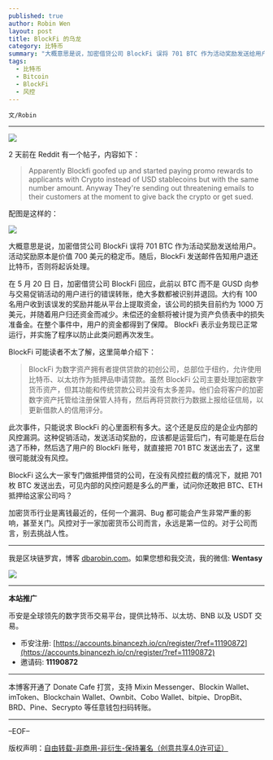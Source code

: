 ```yaml
---
published: true
author: Robin Wen
layout: post
title: BlockFi 的乌龙
category: 比特币
summary: "大概意思是说，加密借贷公司 BlockFi 误将 701 BTC 作为活动奖励发送给用户。活动奖励原本是价值 700 美元的稳定币。随后，BlockFi 发送邮件告知用户退还比特币，否则将起诉处理。BlockFi 这么大一家专门做抵押借贷的公司，在没有风控拦截的情况下，就把 701 枚 BTC 发送出去，可见内部的风控问题是多么的严重，试问你还敢把 BTC、ETH 抵押给这家公司吗？加密货币行业是离钱最近的，任何一个漏洞、Bug 都可能会产生非常严重的影响，甚至关门。风控对于一家加密货币公司而言，永远是第一位的。对于公司而言，别去挑战人性。"
tags:
  - 比特币
  - Bitcoin
  - BlockFi
  - 风控
---
```


`文/Robin`

***

![](https://cdn.dbarobin.com/kqu9eu9.png)

2 天前在 Reddit 有一个帖子，内容如下：

> Apparently Blockfi goofed up and started paying promo rewards to applicants with Crypto instead of USD stablecoins but with the same number amount. Anyway They're sending out threatening emails to their customers at the moment to give back the crypto or get sued.

配图是这样的：

![](https://cdn.dbarobin.com/b1zfmgl.jpeg)

大概意思是说，加密借贷公司 BlockFi 误将 701 BTC 作为活动奖励发送给用户。活动奖励原本是价值 700 美元的稳定币。随后，BlockFi 发送邮件告知用户退还比特币，否则将起诉处理。

在 5 月 20 日 日，加密借贷公司 BlockFi 回应，此前以 BTC 而不是 GUSD 向参与交易促销活动的用户进行的错误转账，绝大多数都被识别并退回。大约有 100 名用户收到该误发的奖励并能从平台上提取资金，该公司的损失目前约为 1000 万美元，并随着用户归还资金而减少。未偿还的金额将被计提为资产负债表中的损失准备金。在整个事件中，用户的资金都得到了保障。 BlockFi 表示业务现已正常运行，并实施了程序以防止此类问题再次发生。

BlockFi 可能读者不太了解，这里简单介绍下：

> BlockFi 为数字资产拥有者提供贷款的初创公司，总部位于纽约，允许使用比特币、以太坊作为抵押品申请贷款。虽然 BlockFi 公司主要处理加密数字货币资产，但其功能和传统贷款公司并没有太多差异。他们会将客户的加密数字资产托管给注册保管人持有，然后再将贷款行为数据上报给征信局，以更新借款人的信用评分。

此次事件，只能说求 BlockFi 的心里面积有多大。这个还是反应的是企业内部的风控漏洞。这种促销活动，发送活动奖励的，应该都是运营后门，有可能是在后台选了币种，然后选了用户的 BlockFi 账号，就直接把 701 BTC 发送出去了，这里很可能就没有风控。

BlockFi 这么大一家专门做抵押借贷的公司，在没有风控拦截的情况下，就把 701 枚 BTC 发送出去，可见内部的风控问题是多么的严重，试问你还敢把 BTC、ETH 抵押给这家公司吗？

加密货币行业是离钱最近的，任何一个漏洞、Bug 都可能会产生非常严重的影响，甚至关门。风控对于一家加密货币公司而言，永远是第一位的。对于公司而言，别去挑战人性。

***

我是区块链罗宾，博客 [dbarobin.com](https://dbarobin.com/)。如果您想和我交流，我的微信: **Wentasy**

![](https://cdn.dbarobin.com/v4yywe2.png)

***

**本站推广**

币安是全球领先的数字货币交易平台，提供比特币、以太坊、BNB 以及 USDT 交易。

* 币安注册: [https://accounts.binancezh.io/cn/register/?ref=11190872](https://accounts.binancezh.io/cn/register/?ref=11190872)
* 邀请码: **11190872**

***

本博客开通了 Donate Cafe 打赏，支持 Mixin Messenger、Blockin Wallet、imToken、Blockchain Wallet、Ownbit、Cobo Wallet、bitpie、DropBit、BRD、Pine、Secrypto 等任意钱包扫码转账。

<center>
    <div class="--donate-button"
         data-button-id="f8b9df0d-af9a-460d-8258-d3f435445075"
    ></div>
</center>

***

–EOF–

版权声明：[自由转载-非商用-非衍生-保持署名（创意共享4.0许可证）](http://creativecommons.org/licenses/by-nc-nd/4.0/deed.zh)